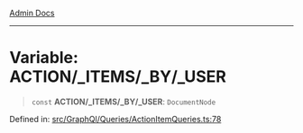 [Admin Docs](/)

***

# Variable: ACTION/_ITEMS/_BY/_USER

> `const` **ACTION/_ITEMS/_BY/_USER**: `DocumentNode`

Defined in: [src/GraphQl/Queries/ActionItemQueries.ts:78](https://github.com/PalisadoesFoundation/talawa-admin/blob/main/src/GraphQl/Queries/ActionItemQueries.ts#L78)
